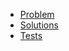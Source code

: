 - [Problem](https://adventofcode.com/2015/day/8)
- [Solutions](solvers.js)
- [Tests](solvers.test.js)
